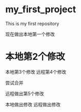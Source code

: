 # my_first_project
This is my first repository





现在做出本地第一个修改

# 本地第2个修改

本地第3个修改
远程第4个修改

尝试合并

远程做出第5个修改

本地做出修改
远程做出修改
